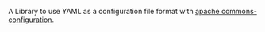 A Library to use YAML as a configuration file format with [apache commons-configuration](https://commons.apache.org/proper/commons-configuration/).